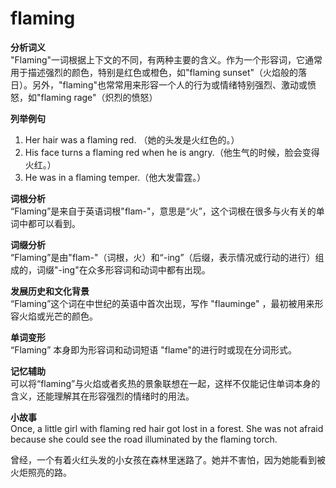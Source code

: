 # flaming

**分析词义**  
"Flaming"一词根据上下文的不同，有两种主要的含义。作为一个形容词，它通常用于描述强烈的颜色，特别是红色或橙色，如"flaming sunset"（火焰般的落日）。另外，"flaming"也常常用来形容一个人的行为或情绪特别强烈、激动或愤怒，如"flaming rage"（炽烈的愤怒）

  

**列举例句**

  

1.  Her hair was a flaming red. （她的头发是火红色的。）
2.  His face turns a flaming red when he is angry.（他生气的时候，脸会变得火红。）
3.  He was in a flaming temper.（他大发雷霆。）

  

**词根分析**  
“Flaming”是来自于英语词根"flam-"，意思是“火”，这个词根在很多与火有关的单词中都可以看到。

  

**词缀分析**  
“Flaming”是由"flam-"（词根，火）和“-ing”（后缀，表示情况或行动的进行）组成的，词缀"-ing"在众多形容词和动词中都有出现。

  

**发展历史和文化背景**  
“Flaming”这个词在中世纪的英语中首次出现，写作 "flauminge" ，最初被用来形容火焰或光芒的颜色。

  

**单词变形**  
“Flaming” 本身即为形容词和动词短语 "flame"的进行时或现在分词形式。

  

**记忆辅助**  
可以将“flaming”与火焰或者炙热的景象联想在一起，这样不仅能记住单词本身的含义，还能理解其在形容强烈的情绪时的用法。

  

**小故事**  
Once, a little girl with flaming red hair got lost in a forest. She was not afraid because she could see the road illuminated by the flaming torch.

  

曾经，一个有着火红头发的小女孩在森林里迷路了。她并不害怕，因为她能看到被火炬照亮的路。
